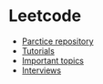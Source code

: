 # Leetcode

 - [Parctice repository](https://github.com/Garvit244/Leetcode)
 - [Tutorials](https://www.youtube.com/watch?v=zdMhGxRWutQ&list=PLQpVsaqBj4RIJdYW6Y-iAswxCZeocfoRW)
 - [Important topics](https://proteinshaikh.medium.com/important-topics-and-notes-for-data-structures-and-algorithms-interview-for-product-based-companies-8dcb80e54218)
 - [Interviews](https://www.youtube.com/watch?v=-LVmKNvflnY)
